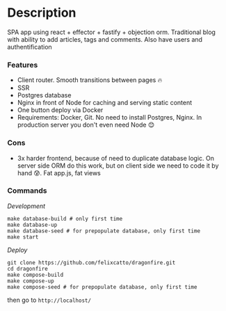 # Description

SPA app using  react + effector + fastify + objection orm. Traditional blog with ability to add articles, tags and comments. Also have users and authentification

### Features

* Client router. Smooth transitions between pages :fire:
* SSR
* Postgres database
* Nginx in front of Node for caching and serving static content
* One button deploy via Docker
* Requirements: Docker, Git. No need to install Postgres, Nginx. In production server you don't even need Node :blush:

### Cons

* 3x harder frontend, because of need to duplicate database logic. On server side ORM do this work, but on client side we need to code it by hand :cold_sweat:. Fat app.js, fat views

### Commands

*Development*
```
make database-build # only first time
make database-up 
make database-seed # for prepopulate database, only first time
make start
```

*Deploy*
```
git clone https://github.com/felixcatto/dragonfire.git
cd dragonfire
make compose-build
make compose-up
make compose-seed # for prepopulate database, only first time
```
then go to `http://localhost/`
